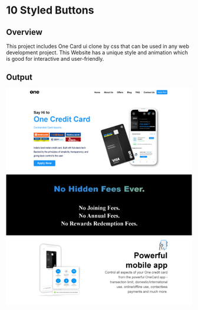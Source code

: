 # 10 Styled Buttons

## Overview
This project includes One Card ui clone by css that can be used in any web development project. This Website has a unique style and animation which is good for  interactive and user-friendly.


## Output

![alt text](image.png)
![alt text](image-1.png)
![alt text](image-2.png)
